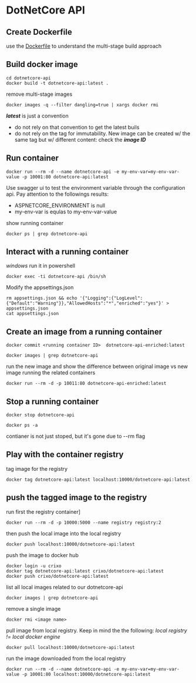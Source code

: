 # DotNetCore API

## Create Dockerfile
use the [Dockerfile](dotnetcore-api/Dockerfile) to understand the multi-stage build approach

## Build docker image
```
cd dotnetcore-api
docker build -t dotnetcore-api:latest .
```
remove multi-stage images
```
docker images -q --filter dangling=true | xargs docker rmi
```

***latest*** is just a convention
-  do not rely on that convention to get the latest buils
-  do not rely on the tag for immutability.  New image can be created w/ the same tag but w/ different content: check the ***image ID***

## Run container
```
docker run --rm -d --name dotnetcore-api -e my-env-var=my-env-var-value -p 10001:80 dotnetcore-api:latest
```
Use swagger ui to test the environment variable through the configuration api. Pay attention to the followings results:
-  ASPNETCORE_ENVIRONMENT is null
-  my-env-var is equlas to my-env-var-value

show running container
```
docker ps | grep dotnetcore-api
```

## Interact with a running container
*windows* run it in powershell
```
docker exec -ti dotnetcore-api /bin/sh
```
Modify the appsettings.json 
```
rm appsettings.json && echo '{"Logging":{"LogLevel":{"Default":"Warning"}},"AllowedHosts":"*","enriched":"yes"}' > appsettings.json
cat appsettings.json
```

## Create an image from a running container
```
docker commit <running container ID>  dotnetcore-api-enriched:latest

docker images | grep dotnetcore-api
```
run the new image and show the difference between original image vs new image running the related containers
```
docker run --rm -d -p 10011:80 dotnetcore-api-enriched:latest
```

## Stop a running container
```
docker stop dotnetcore-api

docker ps -a
```
contianer is not just stoped, but it's gone due to --rm flag


## Play with the container registry
tag image for the registry
```
docker tag dotnetcore-api:latest localhost:10000/dotnetcore-api:latest
```

## push the tagged image to the registry
run first the registry container]
```
docker run --rm -d -p 10000:5000 --name registry registry:2
```

then push the local image into the local registry
```
docker push localhost:10000/dotnetcore-api:latest
```

push the image to docker hub
```
docker login -u crixo
docker tag dotnetcore-api:latest crixo/dotnetcore-api:latest
docker push crixo/dotnetcore-api:latest
```

list all local images related to our dotnetcore-api
```
docker images | grep dotnetcore-api
```

remove a single image
```
docker rmi <image name>
```

pull image from local registry. Keep in mind the the following: *local registry != local docker engine*

```
docker pull localhost:10000/dotnetcore-api:latest
```
 
run the image downloaded from the local registry
```
docker run --rm -d --name dotnetcore-api -e my-env-var=my-env-var-value -p 10001:80 localhost:10000/dotnetcore-api:latest
```